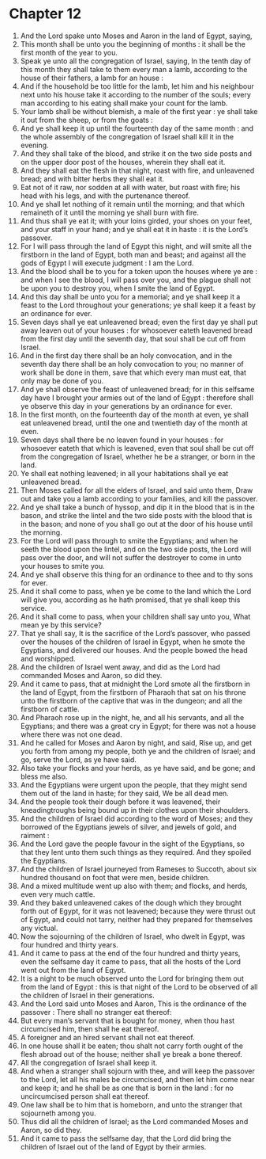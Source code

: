 # Chapter 12

1. And the Lord spake unto Moses and Aaron in the land of Egypt, saying,
2. This month shall be unto you the beginning of months : it shall be the first month of the year to you.
3. Speak ye unto all the congregation of Israel, saying, In the tenth day of this month they shall take to them every man a lamb, according to the house of their fathers, a lamb for an house :
4. And if the household be too little for the lamb, let him and his neighbour next unto his house take it according to the number of the souls; every man according to his eating shall make your count for the lamb.
5. Your lamb shall be without blemish, a male of the first year : ye shall take it out from the sheep, or from the goats :
6. And ye shall keep it up until the fourteenth day of the same month : and the whole assembly of the congregation of Israel shall kill it in the evening.
7. And they shall take of the blood, and strike it on the two side posts and on the upper door post of the houses, wherein they shall eat it.
8. And they shall eat the flesh in that night, roast with fire, and unleavened bread; and with bitter herbs they shall eat it.
9. Eat not of it raw, nor sodden at all with water, but roast with fire; his head with his legs, and with the purtenance thereof.
10. And ye shall let nothing of it remain until the morning; and that which remaineth of it until the morning ye shall burn with fire.
11. And thus shall ye eat it; with your loins girded, your shoes on your feet, and your staff in your hand; and ye shall eat it in haste : it is the Lord’s passover.
12. For I will pass through the land of Egypt this night, and will smite all the firstborn in the land of Egypt, both man and beast; and against all the gods of Egypt I will execute judgment : I am the Lord.
13. And the blood shall be to you for a token upon the houses where ye are : and when I see the blood, I will pass over you, and the plague shall not be upon you to destroy you, when I smite the land of Egypt.
14. And this day shall be unto you for a memorial; and ye shall keep it a feast to the Lord throughout your generations; ye shall keep it a feast by an ordinance for ever.
15. Seven days shall ye eat unleavened bread; even the first day ye shall put away leaven out of your houses : for whosoever eateth leavened bread from the first day until the seventh day, that soul shall be cut off from Israel.
16. And in the first day there shall be an holy convocation, and in the seventh day there shall be an holy convocation to you; no manner of work shall be done in them, save that which every man must eat, that only may be done of you.
17. And ye shall observe the feast of unleavened bread; for in this selfsame day have I brought your armies out of the land of Egypt : therefore shall ye observe this day in your generations by an ordinance for ever.
18. In the first month, on the fourteenth day of the month at even, ye shall eat unleavened bread, until the one and twentieth day of the month at even.
19. Seven days shall there be no leaven found in your houses : for whosoever eateth that which is leavened, even that soul shall be cut off from the congregation of Israel, whether he be a stranger, or born in the land.
20. Ye shall eat nothing leavened; in all your habitations shall ye eat unleavened bread.
21. Then Moses called for all the elders of Israel, and said unto them, Draw out and take you a lamb according to your families, and kill the passover.
22. And ye shall take a bunch of hyssop, and dip it in the blood that is in the bason, and strike the lintel and the two side posts with the blood that is in the bason; and none of you shall go out at the door of his house until the morning.
23. For the Lord will pass through to smite the Egyptians; and when he seeth the blood upon the lintel, and on the two side posts, the Lord will pass over the door, and will not suffer the destroyer to come in unto your houses to smite you.
24. And ye shall observe this thing for an ordinance to thee and to thy sons for ever.
25. And it shall come to pass, when ye be come to the land which the Lord will give you, according as he hath promised, that ye shall keep this service.
26. And it shall come to pass, when your children shall say unto you, What mean ye by this service?
27. That ye shall say, It is the sacrifice of the Lord’s passover, who passed over the houses of the children of Israel in Egypt, when he smote the Egyptians, and delivered our houses. And the people bowed the head and worshipped.
28. And the children of Israel went away, and did as the Lord had commanded Moses and Aaron, so did they.
29. And it came to pass, that at midnight the Lord smote all the firstborn in the land of Egypt, from the firstborn of Pharaoh that sat on his throne unto the firstborn of the captive that was in the dungeon; and all the firstborn of cattle.
30. And Pharaoh rose up in the night, he, and all his servants, and all the Egyptians; and there was a great cry in Egypt; for there was not a house where there was not one dead.
31. And he called for Moses and Aaron by night, and said, Rise up, and get you forth from among my people, both ye and the children of Israel; and go, serve the Lord, as ye have said.
32. Also take your flocks and your herds, as ye have said, and be gone; and bless me also.
33. And the Egyptians were urgent upon the people, that they might send them out of the land in haste; for they said, We be all dead men.
34. And the people took their dough before it was leavened, their kneadingtroughs being bound up in their clothes upon their shoulders.
35. And the children of Israel did according to the word of Moses; and they borrowed of the Egyptians jewels of silver, and jewels of gold, and raiment :
36. And the Lord gave the people favour in the sight of the Egyptians, so that they lent unto them such things as they required. And they spoiled the Egyptians.
37. And the children of Israel journeyed from Rameses to Succoth, about six hundred thousand on foot that were men, beside children.
38. And a mixed multitude went up also with them; and flocks, and herds, even very much cattle.
39. And they baked unleavened cakes of the dough which they brought forth out of Egypt, for it was not leavened; because they were thrust out of Egypt, and could not tarry, neither had they prepared for themselves any victual.
40. Now the sojourning of the children of Israel, who dwelt in Egypt, was four hundred and thirty years.
41. And it came to pass at the end of the four hundred and thirty years, even the selfsame day it came to pass, that all the hosts of the Lord went out from the land of Egypt.
42. It is a night to be much observed unto the Lord for bringing them out from the land of Egypt : this is that night of the Lord to be observed of all the children of Israel in their generations.
43. And the Lord said unto Moses and Aaron, This is the ordinance of the passover : There shall no stranger eat thereof:
44. But every man’s servant that is bought for money, when thou hast circumcised him, then shall he eat thereof.
45. A foreigner and an hired servant shall not eat thereof.
46. In one house shall it be eaten; thou shalt not carry forth ought of the flesh abroad out of the house; neither shall ye break a bone thereof.
47. All the congregation of Israel shall keep it.
48. And when a stranger shall sojourn with thee, and will keep the passover to the Lord, let all his males be circumcised, and then let him come near and keep it; and he shall be as one that is born in the land : for no uncircumcised person shall eat thereof.
49. One law shall be to him that is homeborn, and unto the stranger that sojourneth among you.
50. Thus did all the children of Israel; as the Lord commanded Moses and Aaron, so did they.
51. And it came to pass the selfsame day, that the Lord did bring the children of Israel out of the land of Egypt by their armies.


